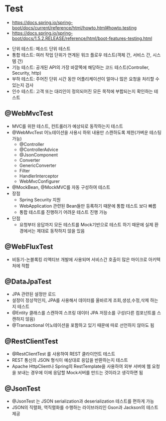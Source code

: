 # Test 

- https://docs.spring.io/spring-boot/docs/current/reference/html/howto.html#howto.testing
- https://docs.spring.io/spring-boot/docs/1.5.2.RELEASE/reference/html/boot-features-testing.html

* 단위 테스트: 메소드 단위 테스트
* 통합 테스트: 여러 작업 단위가 연계된 워크 플로우 테스트(객체 간, 서비스 간, 시스템 간)
* 기능 테스트: 공개된 API의 가장 바깥쪽에 해당하는 코드 테스트(Controller, Security, http)
* 부하 테스트: 주어진 단위 시간 동안 어플리케이션이 얼마나 많은 요청을 처리할 수 있는지 검사
* 인수 테스트: 고객 또는 대리인이 정의되어진 모든 목적에 부합되는지 확인하는 테스트



## @WebMvcTest
* MVC를 위한 테스트, 컨트롤러가 예상되로 동작하는지 테스트
* @WebMvcTest 어노테이션을 사용시 하위 내용만 스캔하도록 제한(가벼운 테스팅 가능)
  - @Controller
  - @ControllerAdvice
  - @JsonComponent
  - Converter
  - GenericConverter
  - Filter
  - HandlerInterceptor
  - WebMvcConfigurer
* @MockBean, @MockMVC를 자동 구성하여 테스트
* 장점
  - Spring Security 지원
  - WebApplication 관련된 Bean들만 등록하기 때문에 통합 테스트 보다 빠름
  - 통합 테스트를 진행하기 어려운 테스트 진행 가능
* 단점
  - 요청부터 응답까지 모든 테스트를 Mock기반으로 테스트 하기 때문에 실제 환경에서는 제대로 동작하지 않을 있음

## @WebFluxTest
* 비동기-논블록킹 리액티브 개발에 사용되며 서비스간 호출이 많은 마이크로 아키텍처에 적합

## @DataJpaTest
* JPA 관련된 설정만 로드
* 설정이 정상적인지, JPA를 사용해서 데이터를 올바르게 조회,생성,수정,삭제 하는지 테스트
* @Entity 클래스를 스캔하여 스프링 데이터 JPA 저장소를 구성(다른 컴포넌트를 스캔하지 않음)
* @Transactional 어노테이션을 포함하고 있기 때문에 따로 선언하지 않아도 됨

## @RestClientTest
* @RestClientTest 를 사용하여 REST 클라이언트 테스트
* REST 통신의 JSON 형식이 예상대로 응답을 반환하는지 테스트
* Apache HttpClient나 Spring의 RestTemplate을 사용하여 외부 서버에 웹 요청을 보내는 경우에 이에 응답할 Mock서버를 만드는 것이라고 생각하면 됨

## @JsonTest
* @JsonTest 는 JSON serialization과 deserialization 테스트를 편하게 가능
* JSON의 직렬화, 역직렬화를 수행하는 라이브러리인 Gson과 Jackson의 테스트 제공
